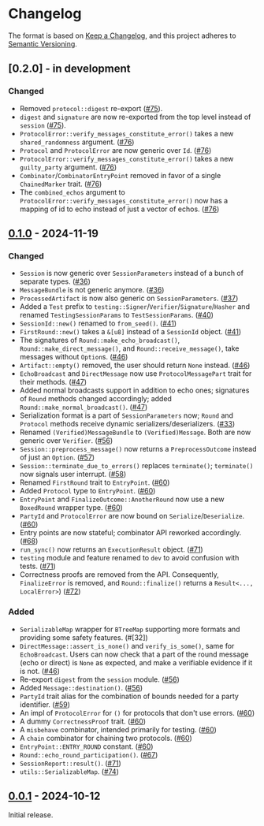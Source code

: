 # Changelog

The format is based on [Keep a Changelog](https://keepachangelog.com/en/1.0.0/),
and this project adheres to [Semantic Versioning](https://semver.org/spec/v2.0.0.html).


## [0.2.0] - in development

### Changed

- Removed `protocol::digest` re-export ([#75]).
- `digest` and `signature` are now re-exported from the top level instead of `session` ([#75]).
- `ProtocolError::verify_messages_constitute_error()` takes a new `shared_randomness` argument. ([#76])
- `Protocol` and `ProtocolError` are now generic over `Id`. ([#76])
- `ProtocolError::verify_messages_constitute_error()` takes a new `guilty_party` argument. ([#76])
- `Combinator`/`CombinatorEntryPoint` removed in favor of a single `ChainedMarker` trait. ([#76])
- The `combined_echos` argument to `ProtocolError::verify_messages_constitute_error()` now has a mapping of id to echo instead of just a vector of echos. ([#76])


[#75]: https://github.com/entropyxyz/manul/pull/75
[#76]: https://github.com/entropyxyz/manul/pull/76


## [0.1.0] - 2024-11-19

### Changed

- `Session` is now generic over `SessionParameters` instead of a bunch of separate types. ([#36])
- `MessageBundle` is not generic anymore. ([#36])
- `ProcessedArtifact` is now also generic on `SessionParameters`. ([#37])
- Added a `Test` prefix to `testing::Signer`/`Verifier`/`Signature`/`Hasher` and renamed `TestingSessionParams` to `TestSessionParams`. ([#40])
- `SessionId::new()` renamed to `from_seed()`. ([#41])
- `FirstRound::new()` takes a `&[u8]` instead of a `SessionId` object. ([#41])
- The signatures of `Round::make_echo_broadcast()`, `Round::make_direct_message()`, and `Round::receive_message()`, take messages without `Option`s. ([#46])
- `Artifact::empty()` removed, the user should return `None` instead. ([#46])
- `EchoBroadcast` and `DirectMessage` now use `ProtocolMessagePart` trait for their methods. ([#47])
- Added normal broadcasts support in addition to echo ones; signatures of `Round` methods changed accordingly; added `Round::make_normal_broadcast()`. ([#47])
- Serialization format is a part of `SessionParameters` now; `Round` and `Protocol` methods receive dynamic serializers/deserializers. ([#33])
- Renamed `(Verified)MessageBundle` to `(Verified)Message`. Both are now generic over `Verifier`. ([#56])
- `Session::preprocess_message()` now returns a `PreprocessOutcome` instead of just an `Option`. ([#57])
- `Session::terminate_due_to_errors()` replaces `terminate()`; `terminate()` now signals user interrupt. ([#58])
- Renamed `FirstRound` trait to `EntryPoint`. ([#60])
- Added `Protocol` type to `EntryPoint`. ([#60])
- `EntryPoint` and `FinalizeOutcome::AnotherRound` now use a new `BoxedRound` wrapper type. ([#60])
- `PartyId` and `ProtocolError` are now bound on `Serialize`/`Deserialize`. ([#60])
- Entry points are now stateful; combinator API reworked accordingly. ([#68])
- `run_sync()` now returns an `ExecutionResult` object. ([#71])
- `testing` module and feature renamed to `dev` to avoid confusion with tests. ([#71])
- Correctness proofs are removed from the API. Consequently, `FinalizeError` is removed, and `Round::finalize()` returns a `Result<..., LocalError>`) ([#72])


### Added

- `SerializableMap` wrapper for `BTreeMap` supporting more formats and providing some safety features. (#[32])
- `DirectMessage::assert_is_none()` and `verify_is_some()`, same for `EchoBroadcast`. Users can now check that a part of the round message (echo or direct) is `None` as expected, and make a verifiable evidence if it is not. ([#46])
- Re-export `digest` from the `session` module. ([#56])
- Added `Message::destination()`. ([#56])
- `PartyId` trait alias for the combination of bounds needed for a party identifier. ([#59])
- An impl of `ProtocolError` for `()` for protocols that don't use errors. ([#60])
- A dummy `CorrectnessProof` trait. ([#60])
- A `misbehave` combinator, intended primarily for testing. ([#60])
- A `chain` combinator for chaining two protocols. ([#60])
- `EntryPoint::ENTRY_ROUND` constant. ([#60])
- `Round::echo_round_participation()`. ([#67])
- `SessionReport::result()`. ([#71])
- `utils::SerializableMap`. ([#74])


[#32]: https://github.com/entropyxyz/manul/pull/32
[#33]: https://github.com/entropyxyz/manul/pull/33
[#36]: https://github.com/entropyxyz/manul/pull/36
[#37]: https://github.com/entropyxyz/manul/pull/37
[#40]: https://github.com/entropyxyz/manul/pull/40
[#41]: https://github.com/entropyxyz/manul/pull/41
[#46]: https://github.com/entropyxyz/manul/pull/46
[#47]: https://github.com/entropyxyz/manul/pull/47
[#56]: https://github.com/entropyxyz/manul/pull/56
[#57]: https://github.com/entropyxyz/manul/pull/57
[#58]: https://github.com/entropyxyz/manul/pull/58
[#59]: https://github.com/entropyxyz/manul/pull/59
[#60]: https://github.com/entropyxyz/manul/pull/60
[#67]: https://github.com/entropyxyz/manul/pull/67
[#68]: https://github.com/entropyxyz/manul/pull/68
[#71]: https://github.com/entropyxyz/manul/pull/71
[#72]: https://github.com/entropyxyz/manul/pull/72
[#74]: https://github.com/entropyxyz/manul/pull/74


## [0.0.1] - 2024-10-12

Initial release.


[0.0.1]: https://github.com/entropyxyz/manul/releases/tag/v0.0.1
[0.1.0]: https://github.com/entropyxyz/manul/releases/tag/v0.1.0
